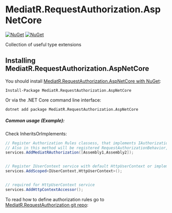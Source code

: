 # MediatR.RequestAuthorization.AspNetCore

[![NuGet](https://img.shields.io/nuget/dt/UTypeExtensions.svg)](https://www.nuget.org/packages/MediatR.RequestAuthorization.AspNetCore/) 
[![NuGet](https://img.shields.io/nuget/vpre/UTypeExtensions.svg)](https://www.nuget.org/packages/MediatR.RequestAuthorization.AspNetCore/)

Collection of useful type extensions

## Installing MediatR.RequestAuthorization.AspNetCore

You should install [MediatR.RequestAuthorization.AspNetCore with NuGet](https://www.nuget.org/packages/MediatR.RequestAuthorization.AspNetCore):

    Install-Package MediatR.RequestAuthorization.AspNetCore
    
Or via the .NET Core command line interface:

    dotnet add package MediatR.RequestAuthorization.AspNetCore


##### Common usage (Example):

Check InheritsOrImplements:

```cs 
// Register Authorization Rules classess, that implements IAuthorizationRule
// Also in this method will be registered RequestAuthorizationBehavior, that implements IPipelineBehavior<,>
services.AddMediatRAuthorization([Assembly1,Assembly2]);


// Register IUserContext service with default HttpUserContext or implement your own class
services.AddScoped<IUserContext,HttpUserContext>();


// required for HttpUserContext service
services.AddHttpContextAccessor();

```

To read how to define authorization rules go to [MediatR.RequestAuthorization git repo](https://www.nuget.org/packages/MediatR.RequestAuthorization):